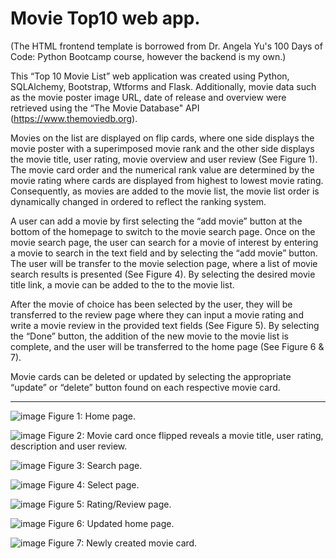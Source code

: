 # Movie Top10 web app. 

(The HTML frontend template is borrowed from Dr. Angela Yu's 100 Days of Code: Python Bootcamp course, however the backend is my own.)

This “Top 10 Movie List” web application was created using Python, SQLAlchemy, Bootstrap, Wtforms and Flask. Additionally, movie data such as the movie poster image URL, date of release and overview were retrieved using the “The Movie Database" API (https://www.themoviedb.org).

Movies on the list are displayed on flip cards, where one side displays the movie poster with a superimposed movie rank and the other side displays the movie title, user rating, movie overview and user review (See Figure 1). The movie card order and the numerical rank value are determined by the movie rating where cards are displayed from highest to lowest movie rating. Consequently, as movies are added to the movie list, the movie list order is dynamically changed in ordered to reflect the ranking system.

A user can add a movie by first selecting the “add movie” button at the bottom of the homepage to switch to the movie search page.  Once on the movie search page, the user can search for a movie of interest by entering a movie to search in the text field and by selecting the “add movie” button. The user will be transfer to the movie selection page, where a list of movie search results is presented (See Figure 4). By selecting the desired movie title link, a movie can be added to the to the movie list.

After the movie of choice has been selected by the user, they will be transferred to the review page where they can input a movie rating and write a movie review in the provided text fields (See Figure 5). By selecting the “Done” button, the addition of the new movie to the movie list is complete, and the user will be transferred to the home page (See Figure 6 & 7).

Movie cards can be deleted or updated by selecting the appropriate “update” or “delete” button found on each respective movie card. 


***

![image](https://user-images.githubusercontent.com/76194492/190506634-f23fbf5f-ce25-405d-a10a-52f0d8a33f40.png)
Figure 1: Home page.

![image](https://user-images.githubusercontent.com/76194492/190506716-9f0e6494-563c-4f15-ac78-20670ac3e21d.png)
Figure 2: Movie card once flipped reveals a movie title, user rating, description and user review.


![image](https://user-images.githubusercontent.com/76194492/190507396-d50abc7c-af17-4d07-a693-eb57cf12566c.png)
Figure 3: Search page. 

![image](https://user-images.githubusercontent.com/76194492/190507443-7342c1d7-cf94-4e94-87d5-e603677e63f9.png)
Figure 4: Select page.

![image](https://user-images.githubusercontent.com/76194492/190507571-17f42c7d-25c5-4b2d-a942-834271efbbe3.png)
Figure 5: Rating/Review page.

![image](https://user-images.githubusercontent.com/76194492/190507638-a4984bef-3950-4f65-a4cb-c70bd42e8b89.png)
Figure 6: Updated home page.

![image](https://user-images.githubusercontent.com/76194492/190507673-54f156a7-42d1-4bf6-9fbd-a33caa4d5d09.png)
Figure 7: Newly created movie card.
